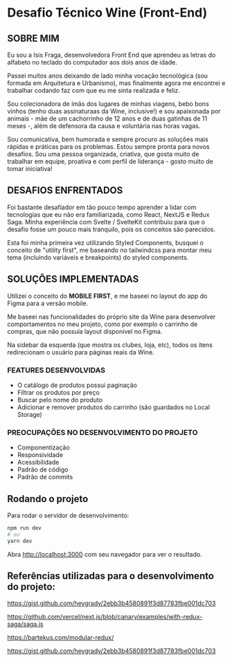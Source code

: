 # Desafio Técnico Wine (Front-End)

## SOBRE MIM
Eu sou a Isis Fraga, desenvolvedora Front End que aprendeu as letras do alfabeto no teclado do computador aos dois anos de idade.

Passei muitos anos deixando de lado minha vocação tecnológica (sou formada em Arquitetura e Urbanismo), mas finalmente agora me encontrei e trabalhar codando faz com que eu me sinta realizada e feliz. 

Sou colecionadora de ímãs dos lugares de minhas viagens, bebo bons vinhos (tenho duas assinaturaas da Wine, inclusive!) e sou apaixonada por animais - mãe de um cachorrinho de 12 anos e de duas gatinhas de 11 meses -, além de defensora da causa e voluntária nas horas vagas. 

Sou comunicativa, bem humorada e sempre procuro as soluções mais rápidas e práticas para os problemas. Estou sempre pronta para novos desafios. Sou uma pessoa organizada, criativa, que gosta muito de trabalhar em equipe, proativa e com perfil de liderança - gosto muito de tomar iniciativa!

## DESAFIOS ENFRENTADOS

Foi bastante desafiador em tão pouco tempo aprender a lidar com tecnologias que eu não era familiarizada, como React, NextJS e Redux Saga.
Minha experiência com Svelte / SvelteKit contribuiu para que o desafio fosse um pouco mais tranquilo, pois os conceitos são parecidos.


Esta foi minha primeira vez utilizando Styled Components, busquei o conceito de "utility first", me baseando no tailwindcss para montar meu tema (incluindo variáveis e breakpoints) do styled components.

## SOLUÇÕES IMPLEMENTADAS

Utilizei o conceito do **MOBILE FIRST**, e me baseei no layout do app do Figma para a versão mobile.

Me baseei nas funcionalidades do próprio site da Wine para desenvolver comportamentos no meu projeto, como por exemplo o carrinho de compras, que não possuía layout disponível no Figma.

Na sidebar da esquerda (que mostra os clubes, loja, etc), todos os itens redirecionam o usuário para páginas reais da Wine.

### FEATURES DESENVOLVIDAS

- O catálogo de produtos possui paginação
- Filtrar os produtos por preço
- Buscar pelo nome do produto
- Adicionar e remover produtos do carrinho (são guardados no Local Storage)

### PREOCUPAÇÕES NO DESENVOLVIMENTO DO PROJETO

- Componentização
- Responsividade
- Acessibilidade 
- Padrão de código
- Padrão de commits

## Rodando o projeto

Para rodar o servidor de desenvolvimento:

```bash
npm run dev
# ou
yarn dev
```

Abra [http://localhost:3000](http://localhost:3000) com seu navegador para ver o resultado.

## Referências utilizadas para o desenvolvimento do projeto:

https://gist.github.com/heygrady/2ebb3b4580891f3d87783fbe001dc703

https://github.com/vercel/next.js/blob/canary/examples/with-redux-saga/saga.js

https://bartekus.com/modular-redux/

https://gist.github.com/heygrady/2ebb3b4580891f3d87783fbe001dc703